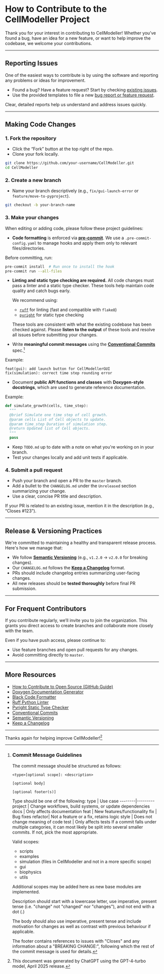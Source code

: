 # How to Contribute to the CellModeller Project

Thank you for your interest in contributing to CellModeller! Whether you’ve
found a bug, have an idea for a new feature, or want to help improve the
codebase, we welcome your contributions.

---

## Reporting Issues

One of the easiest ways to contribute is by using the software and reporting
any problems or ideas for improvement.

 - Found a bug? Have a feature request? Start by checking
 [existing issues](https://github.com/cellmodeller/CellModeller/issues).
 - Use the provided templates to file a new
 [bug report or feature request](https://github.com/cellmodeller/CellModeller/issues/new/choose).

Clear, detailed reports help us understand and address issues quickly.

---

## Making Code Changes

### 1. **Fork the repository**

 - Click the “Fork” button at the top right of the repo.
 - Clone your fork locally.

```bash
git clone https://github.com/your-username/CellModeller.git
cd CellModeller
```

### 2. **Create a new branch**

 - Name your branch descriptively (e.g., `fix/gui-launch-error` or
 `feature/move-to-pyproject`).

```bash
git checkout -b your-branch-name
```

### 3. **Make your changes**

When editing or adding code, please follow these project guidelines:

 - **Code formatting** is enforced via [**pre-commit**](https://pre-commit.com/).
 We use a `.pre-commit-config.yaml` to manage hooks and apply them only to
 relevant files/directories.

Before committing, run:
```bash
pre-commit install  # Run once to install the hook
pre-commit run --all-files
```

 - **Linting and static type checking are required.** All code changes must
 pass a linter and a static type checker. These tools help maintain code quality
 and catch bugs early.

   We recommend using:
   - [`ruff`](https://docs.astral.sh/ruff/) for linting (fast and compatible with `flake8`)
   - [`pyright`](https://github.com/microsoft/pyright) for static type checking

   These tools are consistent with what the existing codebase has been checked
   against. Please **listen to the output** of these tools and resolve all issues
   before submitting your changes.

 - Write **meaningful commit messages** using the
 [**Conventional Commits**](https://www.conventionalcommits.org/) spec.[^1]

Example:
```
feat(gui): add launch button for CellModellerGUI
fix(simulation): correct time step rounding error
```

 - Document **public API functions and classes** with **Doxygen-style docstrings**,
 which are used to generate reference documentation.

Example:
```python
def simulate_growth(cells, time_step):
  """
  @brief Simulate one time step of cell growth.
  @param cells List of Cell objects to update.
  @param time_step Duration of simulation step.
  @return Updated list of Cell objects.
  """
  pass
```

 - Keep `TODO.md` up to date with a note on what you're working on in your branch.
 - Test your changes locally and add unit tests if applicable.

### 4. **Submit a pull request**

 - Push your branch and open a PR to the `master` branch.
 - Add a bullet to the `CHANGELOG.md` under the `Unreleased` section summarizing
 your change.
 - Use a clear, concise PR title and description.

If your PR is related to an existing issue, mention it in the description (e.g.,
“Closes #123”).

---

## Release & Versioning Practices

We're committed to maintaining a healthy and transparent release process.
Here's how we manage that:

 - We follow **[Semantic Versioning](https://semver.org/)**
(e.g., `v1.2.0` -> `v2.0.0` for breaking changes).
 - Our `CHANGELOG.md` follows the
[**Keep a Changelog**](https://keepachangelog.com/en/1.0.0/) format.
 - PRs should include changelog entries summarizing user-facing changes.
 - All new releases should be **tested thoroughly** before final PR submission.

---

## For Frequent Contributors

If you contribute regularly, we’ll invite you to join the organization. This
grants you direct access to create branches and collaborate more closely with
the team.

Even if you have push access, please continue to:
 - Use feature branches and open pull requests for any changes.
 - Avoid committing directly to `master`.

---

## More Resources

 - [How to Contribute to Open Source (GitHub Guide)](https://opensource.guide/how-to-contribute/)
 - [Doxygen Documentation Generator](https://www.doxygen.nl/manual/docblocks.html)
 - [Black Code Formatter](https://black.readthedocs.io/)
 - [Ruff Python Linter](https://docs.astral.sh/ruff/)
 - [Pyright Static Type Checker](https://github.com/microsoft/pyright)
 - [Conventional Commits](https://www.conventionalcommits.org/en/v1.0.0/)
 - [Semantic Versioning](https://semver.org/)
 - [Keep a Changelog](https://keepachangelog.com/)

---

Thanks again for helping improve CellModeller![^2]

[^1]: ### Commit Message Guidelines
    The commit message should be structured as follows:

    ```
    <type>[optional scope]: <description>

    [optional body]

    [optional footer(s)]
    ```

    Type should be one of the following:
    type    | Use case
    --------|---------
    project | Change workflows, build systems, or update dependencies
    docs    | Only affects documentation
    feat    | New features/functionality
    fix     | Bug fixes
    refactor| Not a feature or a fix, retains logic
    style   | Does not change meaning of code
    test    | Only affects tests
    If a commit falls under multiple categories, it can most likely be split
    into several smaller commits. If not, pick the most appropriate.

    Valid scopes:
     - scripts
     - examples
     - simulation (files in CellModeller and not in a more specific scope)
     - gui
     - biophysics
     - utils

    Additional scopes may be added here as new base modules are implemented.

    Description should start with a lowercase letter, use imperative, present
    tense (i.e. "change" not "changed" nor "changes"), and not end with a dot (.)

    The body should also use imperative, present tense and include motivation for
    changes as well as contrast with previous behaviour if applicable.

    The footer contains references to issues with "Closes" and any information
    about a "BREAKING CHANGE:", following which the rest of the commit message
    is used for details.

[^2]: This document was generated by ChatGPT using the GPT-4-turbo model, April
2025 release.
